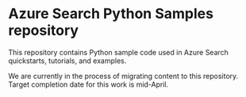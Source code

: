 # Azure Search Python Samples repository

This repository contains Python sample code used in Azure Search quickstarts, tutorials, and examples.

We are currently in the process of migrating content to this repository. Target completion date for this work is mid-April.